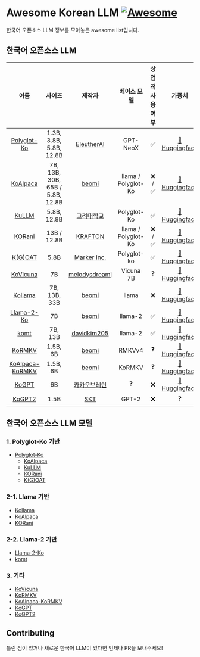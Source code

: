 # Awesome Korean LLM [![Awesome](https://awesome.re/badge.svg)](https://awesome.re)

한국어 오픈소스 LLM 정보를 모아놓은 awesome list입니다.

## 한국어 오픈소스 LLM

|                                 이름                                 |               사이즈               |                        제작자                         |       베이스 모델        | 상업적 사용 여부 |                                       가중치                                       |
|:------------------------------------------------------------------:|:-------------------------------:|:--------------------------------------------------:|:-------------------:|:---------:|:-------------------------------------------------------------------------------:|
|       [Polyglot-Ko](https://github.com/EleutherAI/polyglot)        |     1.3B, 3.8B, 5.8B, 12.8B     |    [EleutherAI](https://github.com/EleutherAI)     |      GPT-NeoX       |     ✅     | [🤗 Huggingface](https://huggingface.co/EleutherAI/polyglot-ko-12.8b/tree/main) |
|           [KoAlpaca](https://github.com/Beomi/KoAlpaca)            | 7B, 13B, 30B, 65B / 5.8B, 12.8B |         [beomi](https://github.com/Beomi)          | llama / Polyglot-Ko |  ❌  /  ✅  |     [🤗 Huggingface](https://huggingface.co/beomi/KoAlpaca-Polyglot-12.8B)      |
|            [KuLLM](https://github.com/nlpai-lab/KULLM)             |           5.8B, 12.8B           |       [고려대학교](https://github.com/nlpai-lab)        |     Polyglot-Ko     |     ✅     |   [🤗 Huggingface](https://huggingface.co/nlpai-lab/kullm-polyglot-12.8b-v2)    |
|           [KORani](https://github.com/krafton-ai/KORani)           |           13B / 12.8B           |      [KRAFTON](https://github.com/krafton-ai)      | llama / Polyglot-Ko |  ❌  /  ✅  |         [🤗 Huggingface](https://huggingface.co/KRAFTON/KORani-v3-13B)          |
|       [K(G)OAT](https://github.com/Marker-Inc-Korea/K-G-OAT)       |              5.8B               | [Marker Inc.](https://github.com/Marker-Inc-Korea) |     Polyglot-ko     |     ✅     |     [🤗 Huggingface](https://huggingface.co/DopeorNope/KOAT-5.8b/tree/main)     |
|       [KoVicuna](https://github.com/melodysdreamj/KoVicuna)        |               7B                | [melodysdreamj](https://github.com/melodysdreamj)  |      Vicuna 7B      |     ❓     |          [🤗 Huggingface](https://huggingface.co/junelee/ko_vicuna_7b)          |
|        [Kollama](https://huggingface.co/beomi/kollama-33b)         |          7B, 13B, 33B           |         [beomi](https://github.com/Beomi)          |        llama        |     ❌     |           [🤗 Huggingface](https://huggingface.co/beomi/kollama-33b)            |
|      [Llama-2-Ko](https://huggingface.co/beomi/llama-2-ko-7b)      |               7B                |         [beomi](https://github.com/Beomi)          |       llama-2       |     ✅     |          [🤗 Huggingface](https://huggingface.co/beomi/llama-2-ko-7b)           ||    [KoLlama2](https://github.com/psymon-dev/KoLlama2)    |            ㅇ            |    [psymon-dev](https://github.com/psymon-dev)     |      llama-2       |     ❓     |           [🤗 Huggingface](https://huggingface.co/psymon/KoLlama2-7b)           |
|            [komt](https://github.com/davidkim205/komt)             |             7B, 13B             |   [davidkim205](https://github.com/davidkim205)    |       llama-2       |     ✅     |    [🤗 Huggingface](https://huggingface.co/davidkim205/komt-Llama-2-13b-hf)     |
|         [KoRMKV](https://huggingface.co/beomi/KoRWKV-1.5B)         |            1.5B, 6B             |         [beomi](https://github.com/Beomi)          |       RMKVv4        |     ❓     |           [🤗 Huggingface](https://huggingface.co/beomi/KoRWKV-1.5B)            |
| [KoAlpaca-KoRMKV](https://huggingface.co/beomi/KoAlpaca-KoRWKV-6B) |            1.5B, 6B             |         [beomi](https://github.com/Beomi)          |       KoRMKV        |     ❓     |           [🤗 Huggingface](https://huggingface.co/beomi/KoRWKV-1.5B)            |
|            [KoGPT](https://github.com/kakaobrain/kogpt)            |               6B                |      [카카오브레인](https://github.com/kakaobrain)       |          ❓          |     ❌     | [🤗 Huggingface](https://huggingface.co/kakaobrain/kogpt/tree/KoGPT6B-ryan1.5b) |
|             [KoGPT2](https://github.com/SKT-AI/KoGPT2)             |              1.5B               |          [SKT](https://github.com/SKT-AI)          |        GPT-2        |     ❌     |                                        ❓                                        |

## 한국어 오픈소스 LLM 모델
### 1. Polyglot-Ko 기반
- [Polyglot-Ko](https://github.com/EleutherAI/polyglot)
  - [KoAlpaca](https://github.com/Beomi/KoAlpaca)
  - [KuLLM](https://github.com/nlpai-lab/KULLM)
  - [KORani](https://github.com/krafton-ai/KORani) 
  - [K(G)OAT](https://github.com/Marker-Inc-Korea/K-G-OAT) 

### 2-1. Llama 기반
- [Kollama](https://huggingface.co/beomi/kollama-33b)
- [KoAlpaca](https://github.com/Beomi/KoAlpaca)
- [KORani](https://github.com/krafton-ai/KORani)

### 2-2. Llama-2 기반
- [Llama-2-Ko](https://huggingface.co/beomi/llama-2-ko-7b)
- [komt](https://github.com/davidkim205/komt)

### 3. 기타
- [KoVicuna](https://github.com/melodysdreamj/KoVicuna)
- [KoRMKV](https://huggingface.co/beomi/KoRWKV-1.5B)
- [KoAlpaca-KoRMKV](https://huggingface.co/beomi/KoAlpaca-KoRWKV-6B)
- [KoGPT](https://github.com/kakaobrain/kogpt)
- [KoGPT2](https://github.com/SKT-AI/KoGPT2)


## Contributing

틀린 점이 있거나 새로운 한국어 LLM이 있다면 언제나 PR을 보내주세요!
